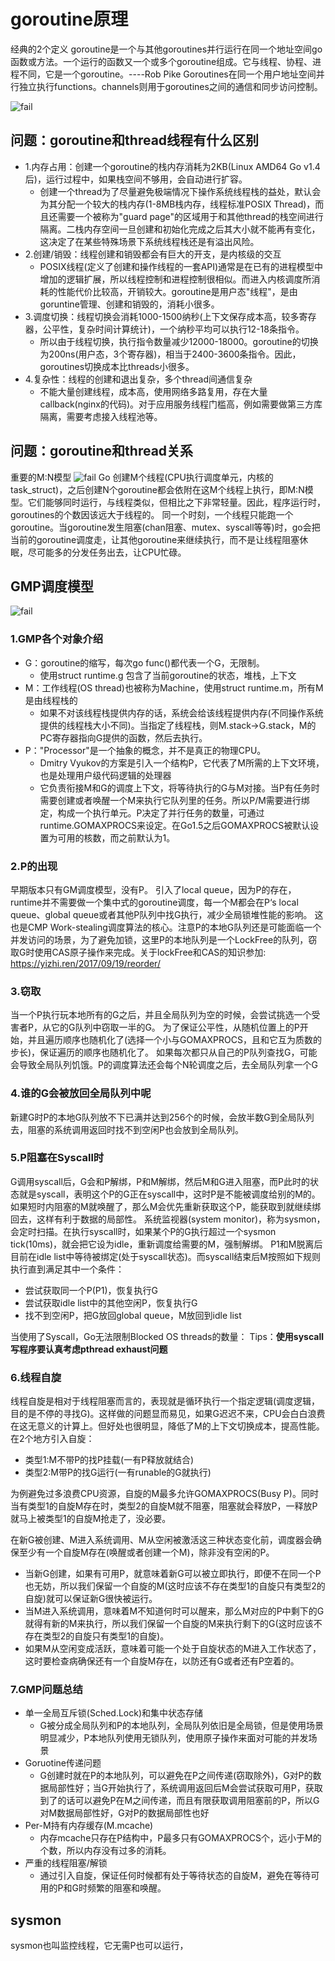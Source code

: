 # goroutine原理
经典的2个定义
goroutine是一个与其他goroutines并行运行在同一个地址空间go函数或方法。一个运行的函数又一个或多个goroutine组成。它与线程、协程、进程不同，它是一个goroutine。----Rob Pike
Goroutines在同一个用户地址空间并行独立执行functions。channels则用于goroutines之间的通信和同步访问控制。

![fail](https://cdn.jsdelivr.net/gh/pitifulnoble/picture@master/dff66ce90012ca84178cc16d5b668190.png)

## 问题：goroutine和thread线程有什么区别


- 1.内存占用：创建一个goroutine的栈内存消耗为2KB(Linux AMD64 Go v1.4后)，运行过程中，如果栈空间不够用，会自动进行扩容。
    - 创建一个thread为了尽量避免极端情况下操作系统线程栈的益处，默认会为其分配一个较大的栈内存(1-8MB栈内存，线程标准POSIX Thread)，而且还需要一个被称为"guard page"的区域用于和其他thread的栈空间进行隔离。二栈内存空间一旦创建和初始化完成之后其大小就不能再有变化，这决定了在某些特殊场景下系统线程栈还是有溢出风险。
- 2.创建/销毁：线程创建和销毁都会有巨大的开支，是内核级的交互
    - POSIX线程(定义了创建和操作线程的一套API)通常是在已有的进程模型中增加的逻辑扩展，所以线程控制和进程控制很相似。而进入内核调度所消耗的性能代价比较高，开销较大。goroutine是用户态"线程"，是由goruntine管理、创建和销毁的，消耗小很多。
- 3.调度切换：线程切换会消耗1000-1500纳秒(上下文保存成本高，较多寄存器，公平性，复杂时间计算统计)，一个纳秒平均可以执行12-18条指令。
    - 所以由于线程切换，执行指令数量减少12000-18000。goroutine的切换为200ns(用户态，3个寄存器)，相当于2400-3600条指令。因此，goroutines切换成本比threads小很多。
- 4.复杂性：线程的创建和退出复杂，多个thread间通信复杂
    - 不能大量创建线程，成本高，使用网络多路复用，存在大量callback(nginx的代码)。对于应用服务线程门槛高，例如需要做第三方库隔离，需要考虑接入线程池等。

    
## 问题：goroutine和thread关系
重要的M:N模型
![fail](https://cdn.jsdelivr.net/gh/pitifulnoble/picture@master/d3e715b1ff7e9dfbeec210858a33ce3d.png)
Go 创建M个线程(CPU执行调度单元，内核的task_struct)，之后创建N个goroutine都会依附在这M个线程上执行，即M:N模型。它们能够同时运行，与线程类似，但相比之下非常轻量。因此，程序运行时，goroutines的个数因该远大于线程的。
同一个时刻，一个线程只能跑一个goroutine。当goroutine发生阻塞(chan阻塞、mutex、syscall等等)时，go会把当前的goroutine调度走，让其他goroutine来继续执行，而不是让线程阻塞休眠，尽可能多的分发任务出去，让CPU忙碌。

## GMP调度模型
![fail](https://cdn.jsdelivr.net/gh/pitifulnoble/picture@master/28d97c9695f2aaee8490e8cc6adcdc10.png)
### 1.GMP各个对象介绍
- G：goroutine的缩写，每次go func()都代表一个G，无限制。
    - 使用struct runtime.g 包含了当前goroutine的状态，堆栈，上下文
- M：工作线程(OS thread)也被称为Machine，使用struct runtime.m，所有M是由线程栈的
    - 如果不对该线程栈提供内存的话，系统会给该线程提供内存(不同操作系统提供的线程栈大小不同)。当指定了线程栈，则M.stack->G.stack，M的PC寄存器指向G提供的函数，然后去执行。
- P："Processor"是一个抽象的概念，并不是真正的物理CPU。
    - Dmitry Vyukov的方案是引入一个结构P，它代表了M所需的上下文环境，也是处理用户级代码逻辑的处理器
    - 它负责衔接M和G的调度上下文，将等待执行的G与M对接。当P有任务时需要创建或者唤醒一个M来执行它队列里的任务。所以P/M需要进行绑定，构成一个执行单元。P决定了并行任务的数量，可通过runtime.GOMAXPROCS来设定。在Go1.5之后GOMAXPROCS被默认设置为可用的核数，而之前默认为1。

### 2.P的出现
早期版本只有GM调度模型，没有P。
引入了local queue，因为P的存在，runtime并不需要做一个集中式的goroutine调度，每一个M都会在P‘s local queue、global queue或者其他P队列中找G执行，减少全局锁堆性能的影响。
这也是CMP Work-stealing调度算法的核心。注意P的本地G队列还是可能面临一个并发访问的场景，为了避免加锁，这里P的本地队列是一个LockFree的队列，窃取G时使用CAS原子操作来完成。关于lockFree和CAS的知识参加: https://yizhi.ren/2017/09/19/reorder/

### 3.窃取
当一个P执行玩本地所有的G之后，并且全局队列为空的时候，会尝试挑选一个受害者P，从它的G队列中窃取一半的G。
为了保证公平性，从随机位置上的P开始，并且遍历顺序也随机化了(选择一个小与GOMAXPROCS，且和它互为质数的步长)，保证遍历的顺序也随机化了。
如果每次都只从自己的P队列查找G，可能会导致全局队列饥饿。P的调度算法还会每个N轮调度之后，去全局队列拿一个G

### 4.谁的G会被放回全局队列中呢
新建G时P的本地G队列放不下已满并达到256个的时候，会放半数G到全局队列去，阻塞的系统调用返回时找不到空闲P也会放到全局队列。

### 5.P阻塞在Syscall时
G调用syscall后，G会和P解绑，P和M解绑，然后M和G进入阻塞，而P此时的状态就是syscall，表明这个P的G正在syscall中，这时P是不能被调度给别的M的。如果短时内阻塞的M就唤醒了，那么M会优先重新获取这个P，能获取到就继续绑回去，这样有利于数据的局部性。
系统监视器(system monitor)，称为sysmon，会定时扫描。在执行syscall时，如果某个P的G执行超过一个sysmon tick(10ms)，就会把它设为idle，重新调度给需要的M，强制解绑。
P1和M脱离后目前在idle list中等待被绑定(处于syscall状态)。而syscall结束后M按照如下规则执行直到满足其中一个条件：
- 尝试获取同一个P(P1)，恢复执行G
- 尝试获取idle list中的其他空闲P，恢复执行G
- 找不到空闲P，把G放回global queue，M放回到idle list

当使用了Syscall，Go无法限制Blocked OS threads的数量：
Tips：**使用syscall写程序要认真考虑pthread exhaust问题**

### 6.线程自旋
线程自旋是相对于线程阻塞而言的，表现就是循环执行一个指定逻辑(调度逻辑，目的是不停的寻找G)。这样做的问题显而易见，如果G迟迟不来，CPU会白白浪费在这无意义的计算上。但好处也很明显，降低了M的上下文切换成本，提高性能。在2个地方引入自旋：
- 类型1:M不带P的找P挂载(一有P释放就结合)
- 类型2:M带P的找G运行(一有runable的G就执行)

为例避免过多浪费CPU资源，自旋的M最多允许GOMAXPROCS(Busy P)。同时当有类型1的自旋M存在时，类型2的自旋M就不阻塞，阻塞就会释放P，一释放P就马上被类型1的自旋M抢走了，没必要。

在新G被创建、M进入系统调用、M从空闲被激活这三种状态变化前，调度器会确保至少有一个自旋M存在(唤醒或者创建一个M)，除非没有空闲的P。
- 当新G创建，如果有可用P，就意味着新G可以被立即执行，即便不在同一个P也无妨，所以我们保留一个自旋的M(这时应该不存在类型1的自旋只有类型2的自旋)就可以保证新G很快被运行。
- 当M进入系统调用，意味着M不知道何时可以醒来，那么M对应的P中剩下的G就得有新的M来执行，所以我们保留一个自旋的M来执行剩下的G(这时应该不存在类型2的自旋只有类型1的自旋)。
- 如果M从空闲变成活跃，意味着可能一个处于自旋状态的M进入工作状态了，这时要检查病确保还有一个自旋M存在，以防还有G或者还有P空着的。

### 7.GMP问题总结
- 单一全局互斥锁(Sched.Lock)和集中状态存储
    - G被分成全局队列和P的本地队列，全局队列依旧是全局锁，但是使用场景明显减少，P本地队列使用无锁队列，使用原子操作来面对可能的并发场景
- Goruotine传递问题
    - G创建时就在P的本地队列，可以避免在P之间传递(窃取除外)，G对P的数据局部性好；当G开始执行了，系统调用返回后M会尝试获取可用P，获取到了的话可以避免P在M之间传递，而且有限获取调用阻塞前的P，所以G对M数据局部性好，G对P的数据局部性也好
- Per-M持有内存缓存(M.mcache)
    - 内存mcache只存在P结构中，P最多只有GOMAXPROCS个，远小于M的个数，所以内存没有过多的消耗。
- 严重的线程阻塞/解锁
    - 通过引入自旋，保证任何时候都有处于等待状态的自旋M，避免在等待可用的P和G时频繁的阻塞和唤醒。

    
## sysmon
sysmon也叫监控线程，它无需P也可以运行，